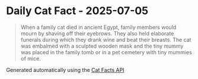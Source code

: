 # Daily Cat Fact - 2025-07-05

> When a family cat died in ancient Egypt, family members would mourn by shaving off their eyebrows. They also held elaborate funerals during which they drank wine and beat their breasts. The cat was embalmed with a sculpted wooden mask and the tiny mummy was placed in the family tomb or in a pet cemetery with tiny mummies of mice.

Generated automatically using the [Cat Facts API](https://catfact.ninja)
